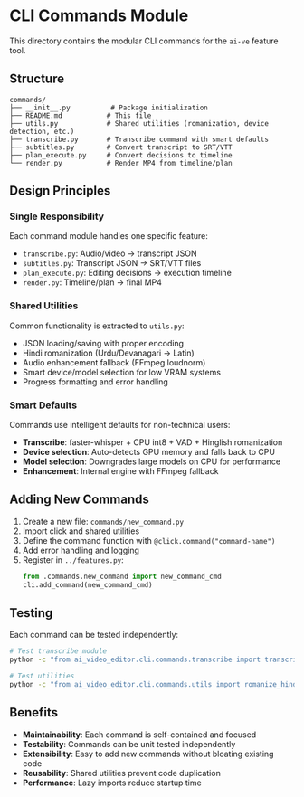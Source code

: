 # CLI Commands Module

This directory contains the modular CLI commands for the `ai-ve` feature tool.

## Structure

```
commands/
├── __init__.py          # Package initialization
├── README.md           # This file
├── utils.py            # Shared utilities (romanization, device detection, etc.)
├── transcribe.py       # Transcribe command with smart defaults
├── subtitles.py        # Convert transcript to SRT/VTT
├── plan_execute.py     # Convert decisions to timeline
└── render.py           # Render MP4 from timeline/plan
```

## Design Principles

### Single Responsibility
Each command module handles one specific feature:
- `transcribe.py`: Audio/video → transcript JSON
- `subtitles.py`: Transcript JSON → SRT/VTT files
- `plan_execute.py`: Editing decisions → execution timeline
- `render.py`: Timeline/plan → final MP4

### Shared Utilities
Common functionality is extracted to `utils.py`:
- JSON loading/saving with proper encoding
- Hindi romanization (Urdu/Devanagari → Latin)
- Audio enhancement fallback (FFmpeg loudnorm)
- Smart device/model selection for low VRAM systems
- Progress formatting and error handling

### Smart Defaults
Commands use intelligent defaults for non-technical users:
- **Transcribe**: faster-whisper + CPU int8 + VAD + Hinglish romanization
- **Device selection**: Auto-detects GPU memory and falls back to CPU
- **Model selection**: Downgrades large models on CPU for performance
- **Enhancement**: Internal engine with FFmpeg fallback

## Adding New Commands

1. Create a new file: `commands/new_command.py`
2. Import click and shared utilities
3. Define the command function with `@click.command("command-name")`
4. Add error handling and logging
5. Register in `../features.py`:
   ```python
   from .commands.new_command import new_command_cmd
   cli.add_command(new_command_cmd)
   ```

## Testing

Each command can be tested independently:
```bash
# Test transcribe module
python -c "from ai_video_editor.cli.commands.transcribe import transcribe_cmd; print('OK')"

# Test utilities
python -c "from ai_video_editor.cli.commands.utils import romanize_hindi_text; print('OK')"
```

## Benefits

- **Maintainability**: Each command is self-contained and focused
- **Testability**: Commands can be unit tested independently
- **Extensibility**: Easy to add new commands without bloating existing code
- **Reusability**: Shared utilities prevent code duplication
- **Performance**: Lazy imports reduce startup time